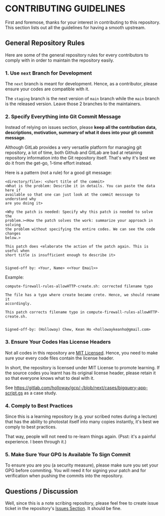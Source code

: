 # CONTRIBUTING GUIDELINES
First and foremose, thanks for your interest in contributing to this repository.
This section lists out all the guidelines for having a smooth upstream.




## General Repository Rules
Here are some of the general repository rules for every contributors to comply
with in order to maintain the repository easily.




### 1. Use `next` Branch for Development
The `next` branch is meant for development. Hence, as a contributor, please
ensure your codes are compatible with it.

The `staging` branch is the next version of `main` branch while the `main`
branch is the released version. Leave those 2 branches to the maintainers.




### 2. Specify Everything into Git Commit Message
Instead of relying on issues section, please **keep all the contribution data,
descriptions, motivation, summary of what it does into your git commit
message**.

Although GitLab provides a very versatile platform for managing git repository,
a lot of time, both Github and GitLab are bad at retaining repository
information into the Git repository itself. That's why it's best we do it from
the get-go, 1-time effort instead.

Here is a pattern (not a rule) for a good git message:

```
<directory/file>: <short title of the commit>
<What is the problem: Describe it in details. You can paste the data here if
available so that one can just look at the commit messsage to understand why
are you doing it>

<Why the patch is needed: Specify why this patch is needed to solve the
problem.><How the patch solves the work: summarize your approach in solving
the problem without specifying the entire codes. We can see the code changes
below.>

This patch does <elaborate the action of the patch again. This is useful when
short title is insufficient enough to describe it>


Signed-off by: <Your, Name> <<Your Email>>
```

Example:

```
compute-firewall-rules-allowHTTP-create.sh: corrected filename typo

The file has a typo where create became crete. Hence, we should rename it
accordingly.

This patch corrects filename typo in compute-firewall-rules-allowHTTP-create.sh.


Signed-off-by: (Holloway) Chew, Kean Ho <hollowaykeanho@gmail.com>
```




### 3. Ensure Your Codes Has License Headers
Not all codes in this repository are
[MIT Licensed](https://gitlab.com/holloway/gcp/-/blob/next/LICENSE). Hence,
you need to make sure your every code files contain the license header.

In short, the repository is licensed under MIT License to promote learning.
If the source codes you learnt has its original license header, please retain
it so that everyone knows what to deal with it.

See https://gitlab.com/holloway/gcp/-/blob/next/cases/bigquery-app-script.gs
as a case study.




### 4. Comply to Best Practices
Since this is a learning repository (e.g. your scribed notes during a lecture)
that has the ability to photostat itself into many copies instantly, it's best
we comply to best practices.

That way, people will not need to re-learn things again. (Psst: it's a painful
experience. I been through it.)




### 5. Make Sure Your GPG Is Available To Sign Commit
To ensure you are you (a security measure), please make sure you set your GPG
before commiting. You will need it for signing your patch and for verification
when pushing the commits into the repository.




## Questions / Discussion
Well, since this is a note scribing repository, please feel free to create
issue ticket in the repository's
[Issues Section](https://gitlab.com/holloway/gcp/-/issues). It should be fine.
